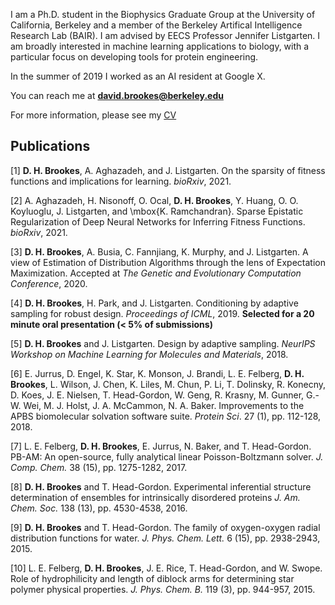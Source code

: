 
I am a Ph.D. student in the Biophysics Graduate Group at the University of California, Berkeley and a member of the Berkeley Artifical Intelligence Research Lab (BAIR). I am advised by EECS Professor Jennifer Listgarten. I am broadly interested in machine learning applications to biology, with a particular focus on developing tools for protein engineering.

In the summer of 2019 I worked as an AI resident at Google X.

You can reach me at **david.brookes@berkeley.edu**

For more information, please see my <a href="dhbrookes.github.io/David_Brookes_CV_.pdf" target="_blank">CV</a>

## Publications

[1] **D. H. Brookes**, A. Aghazadeh, and J. Listgarten. On the sparsity of fitness functions and implications for learning. *bioRxiv*, 2021.

[2] A. Aghazadeh, H. Nisonoff, O. Ocal, **D. H. Brookes**, Y. Huang, O. O. Koyluoglu, J. Listgarten, and \mbox{K. Ramchandran}. Sparse Epistatic Regularization of Deep Neural Networks for Inferring Fitness Functions. *bioRxiv*, 2021.

[3] **D. H. Brookes**, A. Busia, C. Fannjiang, K. Murphy, and J. Listgarten. A view of Estimation of Distribution Algorithms through the lens of Expectation Maximization. Accepted at *The Genetic and Evolutionary Computation Conference*, 2020.

[4] **D. H. Brookes**, H. Park, and J. Listgarten. Conditioning by adaptive sampling for robust design. *Proceedings of ICML*, 2019. **Selected for a 20 minute oral presentation (< 5% of submissions)**

[5] **D. H. Brookes** and J. Listgarten. Design by adaptive sampling. *NeurIPS Workshop on Machine Learning for Molecules and Materials*, 2018.

[6] E. Jurrus, D. Engel, K. Star, K. Monson, J. Brandi, L. E. Felberg, **D. H. Brookes**, L. Wilson, J. Chen, K. Liles, M. Chun, P. Li, T. Dolinsky, R. Konecny, D. Koes, J. E. Nielsen, T. Head-Gordon, W. Geng, R. Krasny, M. Gunner, G.-W. Wei, M. J. Holst, J. A. McCammon, N. A. Baker. Improvements to the APBS biomolecular solvation software suite. *Protein Sci*. 27 (1), pp. 112-128, 2018.

[7] L. E. Felberg, **D. H. Brookes**, E. Jurrus, N. Baker, and T. Head-Gordon. PB-AM: An open-source, fully analytical linear Poisson-Boltzmann solver. *J. Comp. Chem.* 38 (15), pp. 1275-1282, 2017.

[8] **D. H. Brookes** and T. Head-Gordon. Experimental inferential structure determination of ensembles for intrinsically disordered proteins *J. Am. Chem. Soc.* 138 (13), pp. 4530-4538, 2016.

[9] **D. H. Brookes** and T. Head-Gordon. The family of oxygen-oxygen radial distribution functions for water. *J. Phys. Chem. Lett.* 6 (15), pp. 2938-2943, 2015.

[10] L. E. Felberg, **D. H. Brookes**, J. E. Rice, T. Head-Gordon, and W. Swope. Role of hydrophilicity and length of diblock arms for determining star polymer physical properties. *J. Phys. Chem. B.* 119 (3), pp. 944-957, 2015.
